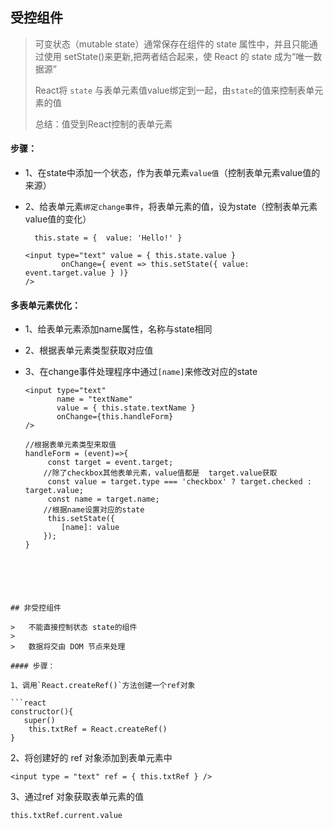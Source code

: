 ## 受控组件

> 可变状态（mutable state）通常保存在组件的 state 属性中，并且只能通过使用 setState()来更新,把两者结合起来，使 React 的 state 成为“唯一数据源”
>
> React将 `state` 与表单元素值value绑定到一起，由`state`的值来控制表单元素的值
>
> 总结：值受到React控制的表单元素

#### 步骤：

- 1、在state中添加一个状态，作为表单元素`value值`（控制表单元素value值的来源）

- 2、给表单元素`绑定change事件`，将表单元素的值，设为state（控制表单元素value值的变化）

  ```react
    this.state = {  value: 'Hello!' }
  ```

  ```react
  <input type="text" value = { this.state.value } 
          onChange={ event => this.setState({ value: event.target.value } )}
  />
  ```

#### 多表单元素优化：

- 1、给表单元素添加name属性，名称与state相同

- 2、根据表单元素类型获取对应值

- 3、在change事件处理程序中通过`[name]`来修改对应的state

  ```react
  <input type="text" 
         name = "textName"
         value = { this.state.textName } 
         onChange={this.handleForm}
  />
  ```

  ```react
  //根据表单元素类型来取值
  handleForm = (event)=>{
       const target = event.target;
      //除了checkbox其他表单元素，value值都是  target.value获取
       const value = target.type === 'checkbox' ? target.checked : target.value;
       const name = target.name;
      //根据name设置对应的state 
       this.setState({
          [name]: value
      });
  } 
```
  
  



## 非受控组件

>   不能直接控制状态 state的组件  
>
>   数据将交由 DOM 节点来处理

#### 步骤：

1、调用`React.createRef()`方法创建一个ref对象

```react
constructor(){
   super()
    this.txtRef = React.createRef()
}
```

2、将创建好的 ref 对象添加到表单元素中

```react
<input type = "text" ref = { this.txtRef } />
```

3、通过ref 对象获取表单元素的值

```react
this.txtRef.current.value
```

